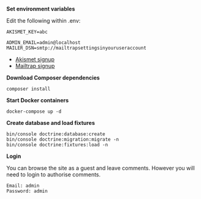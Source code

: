 **Set environment variables**

Edit the following within .env:

```
AKISMET_KEY=abc

ADMIN_EMAIL=admin@localhost
MAILER_DSN=smtp://mailtrapsettingsinyouruseraccount
```

* [Akismet signup](https://akismet.com/signup)
* [Mailtrap signup](https://mailtrap.io/register/signup)

**Download Composer dependencies**

```
composer install
```

**Start Docker containers**

```
docker-compose up -d
```

**Create database and load fixtures**

```
bin/console doctrine:database:create
bin/console doctrine:migration:migrate -n
bin/console doctrine:fixtures:load -n
```
**Login**

You can browse the site as a guest and leave comments. However you will need to login to authorise comments.

```
Email: admin
Password: admin
```